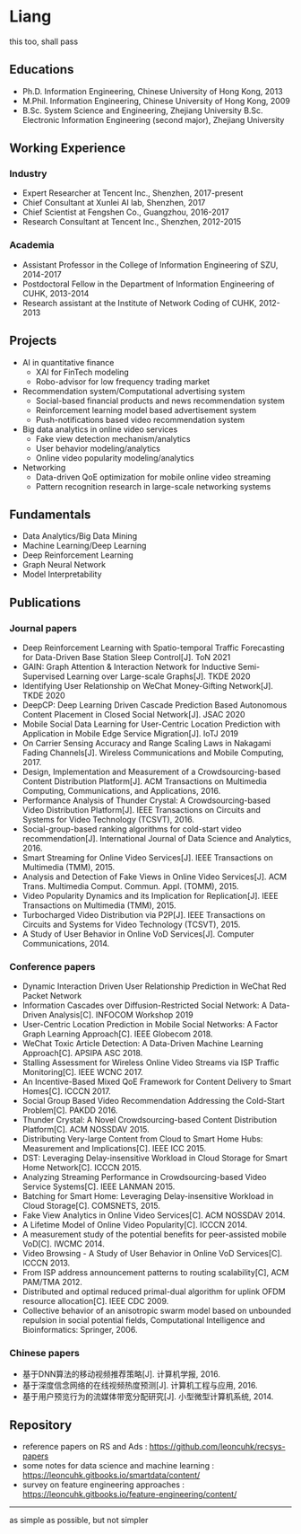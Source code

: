# Liang
this too, shall pass



## Educations

* Ph.D. Information Engineering, Chinese University of Hong Kong, 2013
* M.Phil. Information Engineering, Chinese University of Hong Kong, 2009
* B.Sc. System Science and Engineering, Zhejiang University
  B.Sc. Electronic Information Engineering (second major), Zhejiang University



## Working Experience

### Industry

* Expert Researcher at Tencent Inc., Shenzhen, 2017-present
* Chief Consultant at Xunlei AI lab, Shenzhen, 2017
* Chief Scientist at Fengshen Co., Guangzhou, 2016-2017
* Research Consultant at Tencent Inc., Shenzhen, 2012-2015

### Academia

* Assistant Professor in the College of Information Engineering of SZU, 2014-2017
* Postdoctoral Fellow in the Department of Information Engineering of CUHK, 2013-2014
* Research assistant at the Institute of Network Coding of CUHK, 2012-2013




## Projects

* AI in quantitative finance
  * XAI for FinTech modeling
  * Robo-advisor for low frequency trading market
* Recommendation system/Computational advertising system
  * Social-based financial products and news recommendation system
  * Reinforcement learning model based advertisement system
  * Push-notifications based video recommendation system
* Big data analytics in online video services
  * Fake view detection mechanism/analytics
  * User behavior modeling/analytics
  * Online video popularity modeling/analytics
* Networking
  * Data-driven QoE optimization for mobile online video streaming
  * Pattern recognition research in large-scale networking systems




## Fundamentals

* Data Analytics/Big Data Mining
* Machine Learning/Deep Learning
* Deep Reinforcement Learning
* Graph Neural Network
* Model Interpretability



## Publications

### Journal papers

* Deep Reinforcement Learning with Spatio-temporal Traffic Forecasting for Data-Driven Base Station Sleep Control[J]. ToN 2021
* GAIN: Graph Attention & Interaction Network for Inductive Semi-Supervised Learning over Large-scale Graphs[J]. TKDE 2020
* Identifying User Relationship on WeChat Money-Gifting Network[J]. TKDE 2020
* DeepCP: Deep Learning Driven Cascade Prediction Based Autonomous Content Placement in Closed Social Network[J]. JSAC 2020
* Mobile Social Data Learning for User-Centric Location Prediction with Application in Mobile Edge Service Migration[J]. IoTJ 2019
* On Carrier Sensing Accuracy and Range Scaling Laws in Nakagami Fading Channels[J]. Wireless Communications and Mobile Computing, 2017.
* Design, Implementation and Measurement of a Crowdsourcing-based Content Distribution Platform[J]. ACM Transactions on Multimedia Computing, Communications, and Applications, 2016.
* Performance Analysis of Thunder Crystal: A Crowdsourcing-based Video Distribution Platform[J]. IEEE Transactions on Circuits and Systems for Video Technology (TCSVT), 2016.
* Social-group-based ranking algorithms for cold-start video recommendation[J]. International Journal of Data Science and Analytics, 2016.
* Smart Streaming for Online Video Services[J]. IEEE Transactions on Multimedia (TMM), 2015.
* Analysis and Detection of Fake Views in Online Video Services[J]. ACM Trans. Multimedia Comput. Commun. Appl. (TOMM), 2015.
* Video Popularity Dynamics and its Implication for Replication[J]. IEEE Transactions on Multimedia (TMM), 2015.
* Turbocharged Video Distribution via P2P[J]. IEEE Transactions on Circuits and Systems for Video Technology (TCSVT), 2015. 
* A Study of User Behavior in Online VoD Services[J]. Computer Communications, 2014.


### Conference papers
* Dynamic Interaction Driven User Relationship Prediction in WeChat Red Packet Network
* Information Cascades over Diffusion-Restricted Social Network: A Data-Driven Analysis[C]. INFOCOM Workshop 2019
* User-Centric Location Prediction in Mobile Social Networks: A Factor Graph Learning Approach[C]. IEEE Globecom 2018.
* WeChat Toxic Article Detection: A Data-Driven Machine Learning Approach[C]. APSIPA ASC 2018.
* Stalling Assessment for Wireless Online Video Streams via ISP Traffic Monitoring[C]. IEEE WCNC 2017.
* An Incentive-Based Mixed QoE Framework for Content Delivery to Smart Homes[C]. ICCCN 2017.
* Social Group Based Video Recommendation Addressing the Cold-Start Problem[C]. PAKDD 2016.
* Thunder Crystal: A Novel Crowdsourcing-based Content Distribution Platform[C]. ACM NOSSDAV 2015.
* Distributing Very-large Content from Cloud to Smart Home Hubs: Measurement and Implications[C]. IEEE ICC 2015.
* DST: Leveraging Delay-insensitive Workload in Cloud Storage for Smart Home Network[C]. ICCCN 2015.
* Analyzing Streaming Performance in Crowdsourcing-based Video Service Systems[C]. IEEE LANMAN 2015.
* Batching for Smart Home: Leveraging Delay-insensitive Workload in Cloud Storage[C]. COMSNETS, 2015.
* Fake View Analytics in Online Video Services[C]. ACM NOSSDAV 2014.
* A Lifetime Model of Online Video Popularity[C]. ICCCN 2014.
* A measurement study of the potential benefits for peer-assisted mobile VoD[C]. IWCMC 2014.
* Video Browsing - A Study of User Behavior in Online VoD Services[C]. ICCCN 2013.
* From ISP address announcement patterns to routing scalability[C], ACM PAM/TMA 2012.
* Distributed and optimal reduced primal-dual algorithm for uplink OFDM resource allocation[C]. IEEE CDC 2009.
* Collective behavior of an anisotropic swarm model based on unbounded repulsion in social potential fields, Computational Intelligence and Bioinformatics: Springer, 2006.

### Chinese papers
* 基于DNN算法的移动视频推荐策略[J]. 计算机学报, 2016.
* 基于深度信念网络的在线视频热度预测[J]. 计算机工程与应用, 2016.
* 基于用户预览行为的流媒体带宽分配研究[J]. 小型微型计算机系统, 2014.




## Repository

* reference papers on RS and Ads : https://github.com/leoncuhk/recsys-papers
* some notes for data science and machine learning : https://leoncuhk.gitbooks.io/smartdata/content/
* survey on feature engineering approaches : https://leoncuhk.gitbooks.io/feature-engineering/content/





---

as simple as possible, but not simpler

